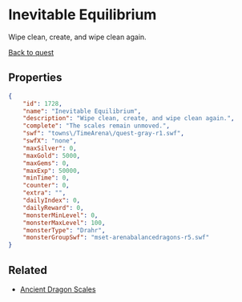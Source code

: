 # Inevitable Equilibrium

Wipe clean, create, and wipe clean again.

[Back to quest](../quests.md)

## Properties

```json
{
    "id": 1728,
    "name": "Inevitable Equilibrium",
    "description": "Wipe clean, create, and wipe clean again.",
    "complete": "The scales remain unmoved.",
    "swf": "towns\/TimeArena\/quest-gray-r1.swf",
    "swfX": "none",
    "maxSilver": 0,
    "maxGold": 5000,
    "maxGems": 0,
    "maxExp": 50000,
    "minTime": 0,
    "counter": 0,
    "extra": "",
    "dailyIndex": 0,
    "dailyReward": 0,
    "monsterMinLevel": 0,
    "monsterMaxLevel": 100,
    "monsterType": "Drahr",
    "monsterGroupSwf": "mset-arenabalancedragons-r5.swf"
}
```

## Related

- [Ancient Dragon Scales](../items/19731-ancient-dragon-scales.md)


